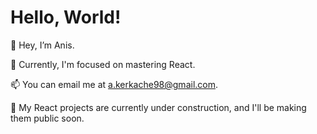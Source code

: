 # Hello, World!

👋 Hey, I’m Anis.

🌱 Currently, I'm focused on mastering React.

📫 You can email me at [a.kerkache98@gmail.com](mailto:a.kerkache98@gmail.com).

🚧 My React projects are currently under construction, and I'll be making them public soon.
